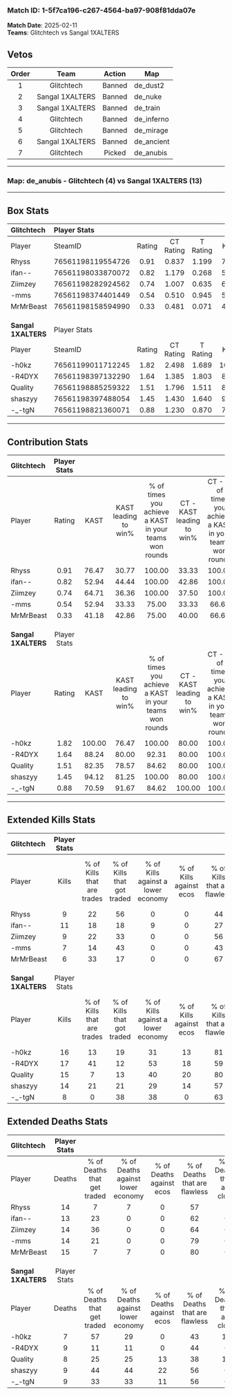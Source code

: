 ### Match ID: 1-5f7ca196-c267-4564-ba97-908f81dda07e  
**Match Date**: 2025-02-11  
**Teams**: Glitchtech vs Sangal 1XALTERS  

## Vetos  

| Order | Team | Action | Map |
| :---: | :--: | :----: | --- |
| 1 | Glitchtech | Banned | de_dust2 |
| 2 | Sangal 1XALTERS | Banned | de_nuke |
| 3 | Sangal 1XALTERS | Banned | de_train |
| 4 | Glitchtech | Banned | de_inferno |
| 5 | Glitchtech | Banned | de_mirage |
| 6 | Sangal 1XALTERS | Banned | de_ancient |
| 7 | Glitchtech | Picked | de_anubis |

---  

### **Map**: de_anubis - Glitchtech (4) vs Sangal 1XALTERS (13)  
---  

## Box Stats  

| **Glitchtech**      | Player Stats      |        |           |          |        |       |       |         |        |      |     |
| :- | :- | :-: | :-: | :-: | :-: | :-: | :-: | :-: | :-: | :-: | :-: |
| Player              | SteamID           | Rating | CT Rating | T Rating |  KAST  |  ADR  | Kills | Assists | Deaths | K/D  | HS% |
| Rhyss               | 76561198119554726 |  0.91  |   0.837   |  1.199   | 76.47  | 78.2  |   9   |    4    |   14   | 0.64 | 55  |
| ifan--              | 76561198033870072 |  0.82  |   1.179   |  0.268   | 52.94  | 62.5  |  11   |    3    |   13   | 0.85 | 27  |
| Ziimzey             | 76561198282924562 |  0.74  |   1.007   |  0.635   | 64.71  | 58.8  |   9   |    0    |   14   | 0.64 | 66  |
| -mms                | 76561198374401449 |  0.54  |   0.510   |  0.945   | 52.94  | 52.3  |   7   |    2    |   14   | 0.50 | 28  |
| MrMrBeast           | 76561198158594990 |  0.33  |   0.481   |  0.071   | 41.18  | 41.2  |   6   |    0    |   15   | 0.40 | 66  |
|                     |                   |        |           |          |        |       |       |         |        |      |     |
|                     |                   |        |           |          |        |       |       |         |        |      |     |
|                     |                   |        |           |          |        |       |       |         |        |      |     |
| **Sangal 1XALTERS** | Player Stats      |        |           |          |        |       |       |         |        |      |     |
| Player              | SteamID           | Rating | CT Rating | T Rating |  KAST  |  ADR  | Kills | Assists | Deaths | K/D  | HS% |
| -h0kz               | 76561199011712245 |  1.82  |   2.498   |  1.689   | 100.00 | 117.9 |  16   |    9    |   7    | 2.29 | 62  |
| -R4DYX              | 76561198397132290 |  1.64  |   1.385   |  1.803   | 88.24  | 92.1  |  17   |   10    |   9    | 1.89 | 52  |
| Quality             | 76561198885259322 |  1.51  |   1.796   |  1.511   | 82.35  | 97.4  |  15   |    4    |   8    | 1.88 | 53  |
| shaszyy             | 76561198397488054 |  1.45  |   1.430   |  1.640   | 94.12  | 76.7  |  14   |    5    |   9    | 1.56 | 78  |
| -_-tgN              | 76561198821360071 |  0.88  |   1.230   |  0.870   | 70.59  | 50.3  |   8   |    3    |   9    | 0.89 | 50  |
---  

## Contribution Stats  

| **Glitchtech**      | Player Stats |        |                      |                                                        |                           |                                                             |                          |                                                            |
| :- | :-: | :-: | :-: | :-: | :-: | :-: | :-: | :-: |
| Player              |    Rating    |  KAST  | KAST leading to win% | % of times you achieve a KAST in your teams won rounds | CT - KAST leading to win% | CT - % of times you achieve a KAST in your teams won rounds | T - KAST leading to win% | T - % of times you achieve a KAST in your teams won rounds |
| Rhyss               |     0.91     | 76.47  |        30.77         |                         100.00                         |           33.33           |                           100.00                            |          25.00           |                           100.00                           |
| ifan--              |     0.82     | 52.94  |        44.44         |                         100.00                         |           42.86           |                           100.00                            |          50.00           |                           100.00                           |
| Ziimzey             |     0.74     | 64.71  |        36.36         |                         100.00                         |           37.50           |                           100.00                            |          33.33           |                           100.00                           |
| -mms                |     0.54     | 52.94  |        33.33         |                         75.00                          |           33.33           |                            66.67                            |          33.33           |                           100.00                           |
| MrMrBeast           |     0.33     | 41.18  |        42.86         |                         75.00                          |           40.00           |                            66.67                            |          50.00           |                           100.00                           |
|                     |              |        |                      |                                                        |                           |                                                             |                          |                                                            |
|                     |              |        |                      |                                                        |                           |                                                             |                          |                                                            |
|                     |              |        |                      |                                                        |                           |                                                             |                          |                                                            |
| **Sangal 1XALTERS** | Player Stats |        |                      |                                                        |                           |                                                             |                          |                                                            |
| Player              |    Rating    |  KAST  | KAST leading to win% | % of times you achieve a KAST in your teams won rounds | CT - KAST leading to win% | CT - % of times you achieve a KAST in your teams won rounds | T - KAST leading to win% | T - % of times you achieve a KAST in your teams won rounds |
| -h0kz               |     1.82     | 100.00 |        76.47         |                         100.00                         |           80.00           |                           100.00                            |          75.00           |                           100.00                           |
| -R4DYX              |     1.64     | 88.24  |        80.00         |                         92.31                          |           80.00           |                           100.00                            |          80.00           |                           88.89                            |
| Quality             |     1.51     | 82.35  |        78.57         |                         84.62                          |           80.00           |                           100.00                            |          77.78           |                           77.78                            |
| shaszyy             |     1.45     | 94.12  |        81.25         |                         100.00                         |           80.00           |                           100.00                            |          81.82           |                           100.00                           |
| -_-tgN              |     0.88     | 70.59  |        91.67         |                         84.62                          |          100.00           |                           100.00                            |          87.50           |                           77.78                            |
---  

## Extended Kills Stats  

| **Glitchtech**      | Player Stats |                            |                            |                                    |                         |                              |                                 |                                       |                    |           |
| :- | :-: | :-: | :-: | :-: | :-: | :-: | :-: | :-: | :-: | :-: |
| Player              |    Kills     | % of Kills that are trades | % of Kills that got traded | % of Kills against a lower economy | % of Kills against ecos | % of Kills that are flawless | % of Kills that are close duels | % of Kills that are assisted by flash | Pistol Round Kills | AWP Kills |
| Rhyss               |      9       |             22             |             56             |                 0                  |            0            |              44              |                0                |                   0                   |         2          |     0     |
| ifan--              |      11      |             18             |             18             |                 9                  |            0            |              27              |                0                |                   0                   |         1          |     0     |
| Ziimzey             |      9       |             22             |             33             |                 0                  |            0            |              56              |                0                |                   0                   |         2          |     0     |
| -mms                |      7       |             14             |             43             |                 0                  |            0            |              43              |               14                |                   0                   |         0          |     0     |
| MrMrBeast           |      6       |             33             |             17             |                 0                  |            0            |              67              |               17                |                   0                   |         1          |     3     |
|                     |              |                            |                            |                                    |                         |                              |                                 |                                       |                    |           |
|                     |              |                            |                            |                                    |                         |                              |                                 |                                       |                    |           |
|                     |              |                            |                            |                                    |                         |                              |                                 |                                       |                    |           |
| **Sangal 1XALTERS** | Player Stats |                            |                            |                                    |                         |                              |                                 |                                       |                    |           |
| Player              |    Kills     | % of Kills that are trades | % of Kills that got traded | % of Kills against a lower economy | % of Kills against ecos | % of Kills that are flawless | % of Kills that are close duels | % of Kills that are assisted by flash | Pistol Round Kills | AWP Kills |
| -h0kz               |      16      |             13             |             19             |                 31                 |           13            |              81              |                0                |                   0                   |         5          |     0     |
| -R4DYX              |      17      |             41             |             12             |                 53                 |           18            |              59              |                6                |                   0                   |         1          |     0     |
| Quality             |      15      |             7              |             13             |                 40                 |           20            |              80              |                0                |                  13                   |         0          |     0     |
| shaszyy             |      14      |             21             |             21             |                 29                 |           14            |              57              |                0                |                   0                   |         3          |     1     |
| -_-tgN              |      8       |             0              |             38             |                 38                 |            0            |              63              |                0                |                   0                   |         1          |     0     |
## Extended Deaths Stats  

| **Glitchtech**      | Player Stats |                             |                                   |                          |                               |                            |                           |               |
| :- | :-: | :-: | :-: | :-: | :-: | :-: | :-: | :-: |
| Player              |    Deaths    | % of Deaths that get traded | % of Deaths against lower economy | % of Deaths against ecos | % of Deaths that are flawless | % of Deaths that are close | % of Deaths while blinded | Deaths to AWP |
| Rhyss               |      14      |              7              |                 7                 |            0             |              57               |             7              |             0             |       0       |
| ifan--              |      13      |             23              |                 0                 |            0             |              62               |             0              |             0             |       0       |
| Ziimzey             |      14      |             36              |                 0                 |            0             |              64               |             0              |             0             |       0       |
| -mms                |      14      |             21              |                 0                 |            0             |              79               |             0              |             7             |       0       |
| MrMrBeast           |      15      |              7              |                 7                 |            0             |              80               |             0              |             7             |       1       |
|                     |              |                             |                                   |                          |                               |                            |                           |               |
|                     |              |                             |                                   |                          |                               |                            |                           |               |
|                     |              |                             |                                   |                          |                               |                            |                           |               |
| **Sangal 1XALTERS** | Player Stats |                             |                                   |                          |                               |                            |                           |               |
| Player              |    Deaths    | % of Deaths that get traded | % of Deaths against lower economy | % of Deaths against ecos | % of Deaths that are flawless | % of Deaths that are close | % of Deaths while blinded | Deaths to AWP |
| -h0kz               |      7       |             57              |                29                 |            0             |              43               |             14             |             0             |       0       |
| -R4DYX              |      9       |             11              |                11                 |            0             |              44               |             0              |             0             |       2       |
| Quality             |      8       |             25              |                25                 |            13            |              38               |             13             |             0             |       1       |
| shaszyy             |      9       |             44              |                44                 |            22            |              56               |             0              |             0             |       0       |
| -_-tgN              |      9       |             33              |                33                 |            11            |              56               |             0              |             0             |       0       |
